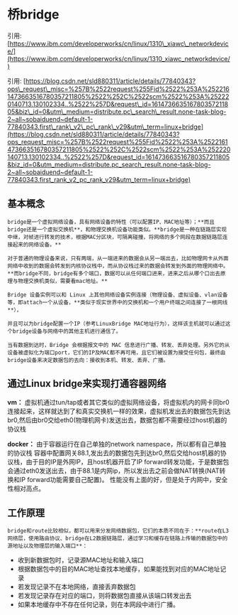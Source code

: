 # 桥bridge

引用: [https://www.ibm.com/developerworks/cn/linux/1310\_xiawc\_networkdevice/](https://www.ibm.com/developerworks/cn/linux/1310_xiawc_networkdevice/)

引用: [https://blog.csdn.net/sld880311/article/details/77840343?ops\_request\_misc=%257B%2522request%255Fid%2522%253A%2522161473663516780357211805%2522%252C%2522scm%2522%253A%252220140713.130102334..%2522%257D&request\_id=161473663516780357211805&biz\_id=0&utm\_medium=distribute.pc\_search\_result.none-task-blog-2~all~sobaiduend~default-1-77840343.first\_rank\_v2\_pc\_rank\_v29&utm\_term=linux+bridge](https://blog.csdn.net/sld880311/article/details/77840343?ops_request_misc=%257B%2522request%255Fid%2522%253A%2522161473663516780357211805%2522%252C%2522scm%2522%253A%252220140713.130102334..%2522%257D&request_id=161473663516780357211805&biz_id=0&utm_medium=distribute.pc_search_result.none-task-blog-2~all~sobaiduend~default-1-77840343.first_rank_v2_pc_rank_v29&utm_term=linux+bridge)

## 基本概念

    bridge是一个虚拟网络设备，具有网络设备的特性（可以配置IP、MAC地址等）；**而且bridge还是一个虚拟交换机**，和物理交换机设备功能类似。**bridge是一种在链路层实现中继，对帧进行转发的技术，根据MAC分区块，可隔离碰撞，将网络的多个网段在数据链路层连接起来的网络设备。**

    对于普通的物理设备来说，只有两端，从一端进来的数据会从另一端出去，比如物理网卡从外面网络中收到的数据会转发到内核协议栈中，而从协议栈过来的数据会转发到外面的物理网络中。**而bridge不同，bridge有多个端口，数据可以从任何端口进来，进来之后从哪个口出去原理与物理交换机类似，需要看mac地址。**

    Bridge 设备实例可以和 Linux 上其他网络设备实例连接（物理设备、虚拟设备、vlan设备等，即attach一个从设备，**类似于现实世界中的交换机和一个用户终端之间连接了一根网线**），

    并且可以为bridge配置一个IP（参考LinuxBridge MAC地址行为），这样该主机就可以通过这个bridge设备与网络中的其他主机进行通信了。

    当有数据到达时，Bridge 会根据报文中的 MAC 信息进行广播、转发、丢弃处理。另外它的从设备被虚拟化为端口port，它们的IP及MAC都不再可用，且它们被设置为接受任何包，最终由bridge设备来决定数据包的去向：接收到本机、转发、丢弃、广播。

## **通过Linux bridge来实现打通容器网络**

**vm：** 虚拟机通过tun/tap或者其它类似的虚拟网络设备，将虚拟机内的网卡同br0连接起来，这样就达到了和真实交换机一样的效果，虚拟机发出去的数据包先到达br0,然后由br0交给eth0\(物理机网卡\)发送出去，数据包都不需要经过host机器的协议栈

**docker：** 由于容器运行在自己单独的network namespace，所以都有自己单独的协议栈 容器中配置网关88.1,发出去的数据包先到达br0,然后交给host机器的协议栈，由于目的IP是外网IP，且host机器开启了IP forward转发功能，于是数据包会通过eth0发送出去，由于88.1是内网ip，所以发出去之前会做NAT转换\(NAT转换和IP forward功能需要自己配置\)。 性能没有上面的好，但是处于内网中，安全性相对高点。

## 工作原理

    bridge和route比较相似，都可以用来分发网络数据包，它们的本质不同在于：**route在L3网络层，使用路由协议、bridge在L2数据链路层，通过学习和缓存在链路上传输的数据包中的源地址以及物理层的输入端口**： 

* 收到新数据包时，记录源MAC地址和输入端口
* 根据数据包中的目的MAC地址查找本地缓存，如果能找到对应的MAC地址记录
* 若发现记录不在本地网络，直接丢弃数据包
* 若发现记录存在对应的端口，则将数据包直接从该端口转发出去
* 如果本地缓存中不存在任何记录，则在本网段中进行广播。



   

